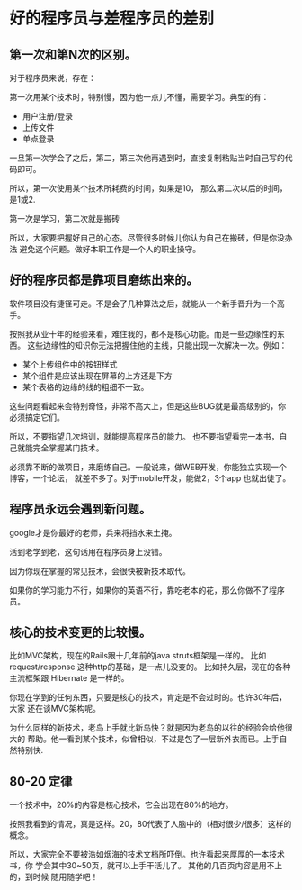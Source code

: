 # 好的程序员与差程序员的差别


## 第一次和第N次的区别。

对于程序员来说，存在：

第一次用某个技术时，特别慢，因为他一点儿不懂，需要学习。典型的有：

- 用户注册/登录
- 上传文件
- 单点登录

一旦第一次学会了之后，第二，第三次他再遇到时，直接复制粘贴当时自己写的代码即可。

所以，第一次使用某个技术所耗费的时间，如果是10， 那么第二次以后的时间，是1或2.

第一次是学习，第二次就是搬砖

所以，大家要把握好自己的心态。尽管很多时候儿你认为自己在搬砖，但是你没办法
避免这个问题。做好本职工作是一个人的职业操守。

## 好的程序员都是靠项目磨练出来的。

软件项目没有捷径可走。不是会了几种算法之后，就能从一个新手晋升为一个高手。

按照我从业十年的经验来看，难住我的，都不是核心功能。而是一些边缘性的东西。
这些边缘性的知识你无法把握住他的主线，只能出现一次解决一次。例如：

- 某个上传组件中的按钮样式
- 某个组件是应该出现在屏幕的上方还是下方
- 某个表格的边缘的线的粗细不一致。

这些问题看起来会特别奇怪，非常不高大上，但是这些BUG就是最高级别的，你必须搞定它们。

所以，不要指望几次培训，就能提高程序员的能力。
也不要指望看完一本书，自己就能完全掌握某门技术。

必须靠不断的做项目，来磨练自己。一般说来，做WEB开发，你能独立实现一个博客，一个论坛，
就差不多了。对于mobile开发，能做2，3个app 也就出徒了。

## 程序员永远会遇到新问题。

google才是你最好的老师，兵来将挡水来土掩。

活到老学到老，这句话用在程序员身上没错。

因为你现在掌握的常见技术，会很快被新技术取代。

如果你的学习能力不行，如果你的英语不行，靠吃老本的花，那么你做不了程序员。

## 核心的技术变更的比较慢。

比如MVC架构，现在的Rails跟十几年前的java struts框架是一样的。
比如request/response 这种http的基础，是一点儿没变的。
比如持久层，现在的各种主流框架跟 Hibernate 是一样的。

你现在学到的任何东西，只要是核心的技术，肯定是不会过时的。也许30年后，大家
还在谈MVC架构呢。

为什么同样的新技术，老鸟上手就比新鸟快？就是因为老鸟的以往的经验会给他很大的
帮助。他一看到某个技术，似曾相似，不过是包了一层新外衣而已。上手自然特别快.

## 80-20 定律

一个技术中，20%的内容是核心技术，它会出现在80%的地方。

按照我看到的情况，真是这样。20，80代表了人脑中的（相对很少/很多）这样的概念。

所以，大家完全不要被浩如烟海的技术文档所吓倒。也许看起来厚厚的一本技术书，你
学会其中30~50页，就可以上手干活儿了。 其他的几百页内容是用不上的，到时候
随用随学吧！

